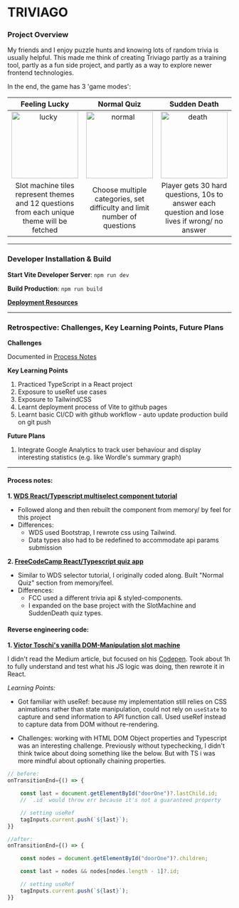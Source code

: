# TRIVIAGO

### Project Overview

My friends and I enjoy puzzle hunts and knowing lots of random trivia is usually helpful. This made me think of creating Triviago partly as a training tool, partly as a fun side project, and partly as a way to explore newer frontend technologies. 

In the end, the game has 3 'game modes':

 Feeling Lucky              |  Normal Quiz              |  Sudden Death
:-------------------------:|:-------------------------:|:-------------------------:
<img src="https://res.cloudinary.com/kiittsunne/video/upload/e_loop:10,br_3564k,c_scale,f_gif,h_600,q_100/v1665656903/2022-10-13_18.04.00_n3blah.gif" width=150 alt="lucky">   |  <img src="https://res.cloudinary.com/kiittsunne/video/upload/e_loop:10,br_3564k,c_scale,f_gif,h_600,q_100/v1665656903/022-10-13_18.03.55_yf0ttb.gif" width=150 alt="normal"> |  <img src="https://res.cloudinary.com/kiittsunne/video/upload/e_loop:10,br_3564k,c_scale,f_gif,h_600,q_100/v1665656903/2022-10-13_18.03.46_jonlba.gif" width=150 alt="death">
Slot machine tiles represent themes and 12 questions from each unique theme will be fetched   |  Choose multiple categories, set difficulty and limit number of questions  | Player gets 30 hard questions, 10s to answer each question and lose lives if wrong/ no answer

***

### Developer Installation & Build

**Start Vite Developer Server**: `npm run dev` 

**Build Production**: `npm run build`

**[Deployment Resources](https://vitejs.dev/guide/static-deploy.html#github-pages)**

***

### Retrospective: Challenges, Key Learning Points, Future Plans

**Challenges**

Documented in [Process Notes](#process-notes)

**Key Learning Points**

1. Practiced TypeScript in a React project
2. Exposure to useRef use cases
3. Exposure to TailwindCSS
4. Learnt deployment process of Vite to github pages
5. Learnt basic CI/CD with github workflow - auto update production build on git push

**Future Plans**

1. Integrate Google Analytics to track user behaviour and display interesting statistics (e.g. like Wordle's summary graph)

***

#### Process notes:

**1. [WDS React/Typescript multiselect component tutorial](https://www.youtube.com/watch?v=bAJlYgeovlg)**

- Followed along and then rebuilt the component from memory/ by feel for this project
- Differences:
  - WDS used Bootstrap, I rewrote css using Tailwind.
  - Data types also had to be redefined to accommodate api params submission

**2. [FreeCodeCamp React/Typescript quiz app](https://www.youtube.com/watch?v=F2JCjVSZlG0)**

- Similar to WDS selector tutorial, I originally coded along. Built "Normal Quiz" section from memory/feel.
- Differences:
  - FCC used a different trivia api & styled-components.
  - I expanded on the base project with the SlotMachine and SuddenDeath quiz types.

#### Reverse engineering code:

**1. [Victor Toschi's vanilla DOM-Manipulation slot machine](https://medium.com/@victortoschi/how-to-create-a-slot-machine-animation-with-css-and-javascript-9073ab9db9ea)**

I didn't read the Medium article, but focused on his [Codepen](https://codepen.io/toschivictor/pen/JjNZjEj). Took about 1h to fully understand and test what his JS logic was doing, then rewrote it in React.

_Learning Points:_

- Got familiar with useRef: because my implementation still relies on CSS animations rather than state manipulation, could not rely on `useState` to capture and send information to API function call. Used useRef instead to capture data from DOM without re-rendering.

- Challenges: working with HTML DOM Object properties and Typescript was an interesting challenge. Previously without typechecking, I didn't think twice about doing something like the below. But with TS i was more mindful about optionally chaining properties.

```javascript
// before:
onTransitionEnd={() => {

    const last = document.getElementById("doorOne")?.lastChild.id;
    // `.id` would throw err because it's not a guaranteed property

    // setting useRef
    tagInputs.current.push(`${last}`);
}}

//after:
onTransitionEnd={() => {

    const nodes = document.getElementById("doorOne")?.children;

    const last = nodes && nodes[nodes.length - 1]?.id;

    // setting useRef
    tagInputs.current.push(`${last}`);
}}
```
